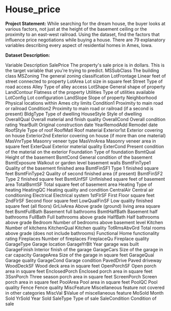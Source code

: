 # House_price

**Project Statement:**
While searching for the dream house, the buyer looks at various factors, not just at the height of the basement ceiling or the proximity to an east-west railroad.
Using the dataset, find the factors that influence price negotiations while buying a house.
There are 79 explanatory variables describing every aspect of residential homes in Ames, Iowa.


**Dataset Description:**

Variable	Description
SalePrice	The property's sale price is in dollars. This is the target variable that you're trying to predict.
MSSubClass	The building class
MSZoning	The general zoning classification
LotFrontage	Linear feet of street connected to property
LotArea	Lot size in square feet
Street	Type of road access
Alley	Type of alley access
LotShape	General shape of property
LandContour	Flatness of the property
Utilities	Type of utilities available
LotConfig	Lot configuration
LandSlope	Slope of property
Neighborhood	Physical locations within Ames city limits
Condition1	Proximity to main road or railroad
Condition2	Proximity to main road or railroad (if a second is present)
BldgType	Type of dwelling
HouseStyle	Style of dwelling
OverallQual	Overall material and finish quality
OverallCond	Overall condition rating
YearBuilt	Original construction date
YearRemodAdd	Remodel date
RoofStyle	Type of roof
RoofMatl	Roof material
Exterior1st	Exterior covering on house
Exterior2nd	Exterior covering on house (if more than one material)
MasVnrType	Masonry veneer type
MasVnrArea	Masonry veneer area in square feet
ExterQual	Exterior material quality
ExterCond	Present condition of the material on the exterior
Foundation	Type of foundation
BsmtQual	Height of the basement
BsmtCond	General condition of the basement
BsmtExposure	Walkout or garden level basement walls
BsmtFinType1	Quality of the basement finished area
BsmtFinSF1	Type 1 finished square feet
BsmtFinType2	Quality of second finished area (if present)
BsmtFinSF2	Type 2 finished square feet
BsmtUnfSF	Unfinished square feet of basement area
TotalBsmtSF	Total square feet of basement area
Heating	Type of heating
HeatingQC	Heating quality and condition
CentralAir	Central air conditioning
Electrical	Electrical system
1stFlrSF	First Floor square feet
2ndFlrSF	Second floor square feet
LowQualFinSF	Low quality finished square feet (all floors)
GrLivArea	Above grade (ground) living area square feet
BsmtFullBath	Basement full bathrooms
BsmtHalfBath	Basement half bathrooms
FullBath	Full bathrooms above grade
HalfBath	Half bathrooms above grade
Bedroom	Number of bedrooms above basement level
Kitchen	Number of kitchens
KitchenQual	Kitchen quality
TotRmsAbvGrd	Total rooms above grade (does not include bathrooms)
Functional	Home functionality rating
Fireplaces	Number of fireplaces
FireplaceQu	Fireplace quality
GarageType	Garage location
GarageYrBlt	Year garage was built
GarageFinish	Interior finish of the garage
GarageCars	Size of the garage in car capacity
GarageArea	Size of the garage in square feet
GarageQual	Garage quality
GarageCond	Garage condition
PavedDrive	Paved driveway
WoodDeckSF	Wood deck area in square feet
OpenPorchSF	Open porch area in square feet
EnclosedPorch	Enclosed porch area in square feet
3SsnPorch	Three season porch area in square feet
ScreenPorch	Screen porch area in square feet
PoolArea	Pool area in square feet
PoolQC	Pool quality
Fence	Fence quality
MiscFeature	Miscellaneous feature not covered in other categories
MiscVal	$Value of miscellaneous feature
MoSold	Month Sold
YrSold	Year Sold
SaleType	Type of sale
SaleCondition	Condition of sale
